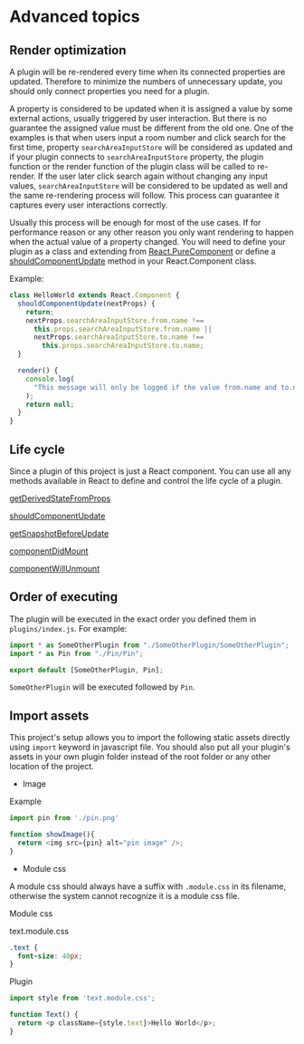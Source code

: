 # Advanced topics

## Render optimization

A plugin will be re-rendered every time when its connected properties are updated. Therefore to minimize the numbers of unnecessary update, you should only connect properties you need for a plugin.

A property is considered to be updated when it is assigned a value by some external actions, usually triggered by user interaction. But there is no guarantee the assigned value must be different from the old one. One of the examples is that when users input a room number and click search for the first time, property `searchAreaInputStore` will be considered as updated and if your plugin connects to `searchAreaInputStore` property, the plugin function or the render function of the plugin class will be called to re-render. If the user later click search again without changing any input values, `searchAreaInputStore` will be considered to be updated as well and the same re-rendering process will follow. This process can guarantee it captures every user interactions correctly.

Usually this process will be enough for most of the use cases. If for performance reason or any other reason you only want rendering to happen when the actual value of a property changed. You will need to define your plugin as a class and extending from [React.PureComponent](https://reactjs.org/docs/react-api.html#reactpurecomponent) or define a [shouldComponentUpdate](https://reactjs.org/docs/react-component.html#shouldcomponentupdate) method in your React.Component class.

Example:

```javascript
class HelloWorld extends React.Component {
  shouldComponentUpdate(nextProps) {
    return;
    nextProps.searchAreaInputStore.from.name !==
      this.props.searchAreaInputStore.from.name ||
      nextProps.searchAreaInputStore.to.name !==
        this.props.searchAreaInputStore.to.name;
  }

  render() {
    console.log(
      "This message will only be logged if the value from.name and to.name inside object searchAreaInputStore are changed, even if users click search multiple times"
    );
    return null;
  }
}
```

## Life cycle

Since a plugin of this project is just a React component. You can use all any methods available in React to define and control the life cycle of a plugin.

[getDerivedStateFromProps](https://reactjs.org/docs/react-component.html#static-getderivedstatefromprops)

[shouldComponentUpdate](https://reactjs.org/docs/react-component.html#shouldcomponentupdate)

[getSnapshotBeforeUpdate](https://reactjs.org/docs/react-component.html#getsnapshotbeforeupdate)

[componentDidMount](https://reactjs.org/docs/react-component.html#componentdidmount)

[componentWillUnmount](https://reactjs.org/docs/react-component.html#componentwillunmount)


## Order of executing

The plugin will be executed in the exact order you defined them in `plugins/index.js`. For example:

```javascript
import * as SomeOtherPlugin from "./SomeOtherPlugin/SomeOtherPlugin";
import * as Pin from "./Pin/Pin";

export default [SomeOtherPlugin, Pin];
```

`SomeOtherPlugin` will be executed followed by `Pin`.

## Import assets

This project's setup allows you to import the following static assets directly using `import` keyword in javascript file. You should also put all your plugin's assets in your own plugin folder instead of the root folder or any other location of the project.

- Image

Example
```javascript
import pin from './pin.png'

function showImage(){
  return <img src={pin} alt="pin image" />;
}
```

- Module css

A module css should always have a suffix with `.module.css` in its filename, otherwise the system cannot recognize it is a module css file.

Module css

text.module.css
```css
.text {
  font-size: 40px;
}
```

Plugin
```javascript
import style from 'text.module.css';

function Text() {
  return <p className={style.text}>Hello World</p>;
}
```